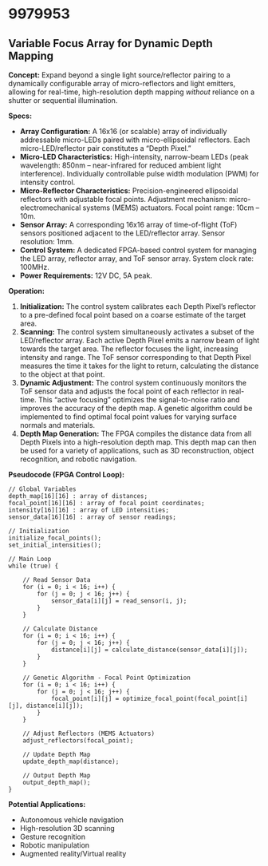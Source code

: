 # 9979953

## Variable Focus Array for Dynamic Depth Mapping

**Concept:** Expand beyond a single light source/reflector pairing to a dynamically configurable array of micro-reflectors and light emitters, allowing for real-time, high-resolution depth mapping *without* reliance on a shutter or sequential illumination.

**Specs:**

*   **Array Configuration:** A 16x16 (or scalable) array of individually addressable micro-LEDs paired with micro-ellipsoidal reflectors. Each micro-LED/reflector pair constitutes a “Depth Pixel.”
*   **Micro-LED Characteristics:** High-intensity, narrow-beam LEDs (peak wavelength: 850nm – near-infrared for reduced ambient light interference). Individually controllable pulse width modulation (PWM) for intensity control.
*   **Micro-Reflector Characteristics:** Precision-engineered ellipsoidal reflectors with adjustable focal points. Adjustment mechanism: micro-electromechanical systems (MEMS) actuators. Focal point range: 10cm – 10m.
*   **Sensor Array:** A corresponding 16x16 array of time-of-flight (ToF) sensors positioned adjacent to the LED/reflector array. Sensor resolution: 1mm.
*   **Control System:** A dedicated FPGA-based control system for managing the LED array, reflector array, and ToF sensor array. System clock rate: 100MHz.
*   **Power Requirements:** 12V DC, 5A peak.

**Operation:**

1.  **Initialization:** The control system calibrates each Depth Pixel’s reflector to a pre-defined focal point based on a coarse estimate of the target area.
2.  **Scanning:** The control system simultaneously activates a subset of the LED/reflector array. Each active Depth Pixel emits a narrow beam of light towards the target area.  The reflector focuses the light, increasing intensity and range.  The ToF sensor corresponding to that Depth Pixel measures the time it takes for the light to return, calculating the distance to the object at that point.
3.  **Dynamic Adjustment:** The control system continuously monitors the ToF sensor data and adjusts the focal point of each reflector in real-time. This “active focusing” optimizes the signal-to-noise ratio and improves the accuracy of the depth map. A genetic algorithm could be implemented to find optimal focal point values for varying surface normals and materials.
4.  **Depth Map Generation:** The FPGA compiles the distance data from all Depth Pixels into a high-resolution depth map. This depth map can then be used for a variety of applications, such as 3D reconstruction, object recognition, and robotic navigation.

**Pseudocode (FPGA Control Loop):**

```
// Global Variables
depth_map[16][16] : array of distances;
focal_point[16][16] : array of focal point coordinates;
intensity[16][16] : array of LED intensities;
sensor_data[16][16] : array of sensor readings;

// Initialization
initialize_focal_points();
set_initial_intensities();

// Main Loop
while (true) {

    // Read Sensor Data
    for (i = 0; i < 16; i++) {
        for (j = 0; j < 16; j++) {
            sensor_data[i][j] = read_sensor(i, j);
        }
    }

    // Calculate Distance
    for (i = 0; i < 16; i++) {
        for (j = 0; j < 16; j++) {
            distance[i][j] = calculate_distance(sensor_data[i][j]);
        }
    }

    // Genetic Algorithm - Focal Point Optimization
    for (i = 0; i < 16; i++) {
        for (j = 0; j < 16; j++) {
            focal_point[i][j] = optimize_focal_point(focal_point[i][j], distance[i][j]);
        }
    }

    // Adjust Reflectors (MEMS Actuators)
    adjust_reflectors(focal_point);

    // Update Depth Map
    update_depth_map(distance);

    // Output Depth Map
    output_depth_map();
}
```

**Potential Applications:**

*   Autonomous vehicle navigation
*   High-resolution 3D scanning
*   Gesture recognition
*   Robotic manipulation
*   Augmented reality/Virtual reality